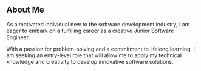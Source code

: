 ## About Me

As a motivated individual new to the software development industry, I am eager to embark on a fulfilling career as a creative Junior Software Engineer.

With a passion for problem-solving and a commitment to lifelong learning, I am seeking an entry-level role that will allow me to apply my technical knowledge and creativity to develop innovative software solutions.
